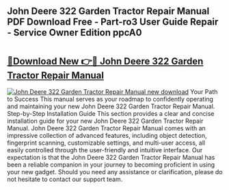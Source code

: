 ## John Deere 322 Garden Tractor Repair Manual PDF Download Free - Part-ro3 User Guide Repair - Service Owner Edition ppcA0

# <h2><a href="http://bc76280.oget.top/?id=John+Deere+322+Garden+Tractor+Repair+Manual">🔗Download New 👉🔴 John Deere 322 Garden Tractor Repair Manual</a></h2>

[![John Deere 322 Garden Tractor Repair Manual new download](https://i.imgur.com/5g1atiW.png)](http://bc76280.oget.top/?id=John+Deere+322+Garden+Tractor+Repair+Manual)
Your Path to Success This manual serves as your roadmap to confidently operating and maintaining your new John Deere 322 Garden Tractor Repair Manual. Step-by-Step Installation Guide This section provides a clear and concise installation guide for your new John Deere 322 Garden Tractor Repair Manual. John Deere 322 Garden Tractor Repair Manual comes with an impressive collection of advanced features, including object detection, fingerprint scanning, customizable settings, and multi-user access, all easily controlled through the user-friendly and intuitive interface. Our expectation is that the John Deere 322 Garden Tractor Repair Manual has been a reliable companion in your journey to becoming proficient in using your new gadget. Should you need any assistance or clarification, please do not hesitate to contact our support team.

